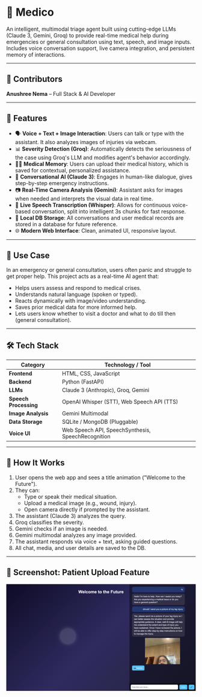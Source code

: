 # 🧠 Medico

An intelligent, multimodal triage agent built using cutting-edge LLMs (Claude 3, Gemini, Groq) to provide real-time medical help during emergencies or general consultation using text, speech, and image inputs. Includes voice conversation support, live camera integration, and persistent memory of interactions.

---

## 🤝 Contributors

**Anushree Nema** – Full Stack & AI Developer

---

## 🚀 Features

- 🗣 **Voice + Text + Image Interaction**: Users can talk or type with the assistant. It also analyzes images of injuries via webcam.
- 📊 **Severity Detection (Groq)**: Automatically detects the seriousness of the case using Groq's LLM and modifies agent's behavior accordingly.
- 🧑‍⚕️ **Medical Memory**: Users can upload their medical history, which is saved for contextual, personalized assistance.
- 💬 **Conversational AI (Claude 3)**: Engages in human-like dialogue, gives step-by-step emergency instructions.
- 📷 **Real-Time Camera Analysis (Gemini)**: Assistant asks for images when needed and interprets the visual data in real time.
- 🧵 **Live Speech Transcription (Whisper)**: Allows for continuous voice-based conversation, split into intelligent 3s chunks for fast response.
- 💾 **Local DB Storage**: All conversations and user medical records are stored in a database for future reference.
- 🌐 **Modern Web Interface**: Clean, animated UI, responsive layout.

---

## 🏥 Use Case

In an emergency or general consultation, users often panic and struggle to get proper help. This project acts as a real-time AI agent that:

- Helps users assess and respond to medical crises.
- Understands natural language (spoken or typed).
- Reacts dynamically with image/video understanding.
- Saves prior medical data for more informed help.
- Lets users know whether to visit a doctor and what to do till then (general consultation).

---

## 🛠️ Tech Stack

| Category              | Technology / Tool                                  |
| --------------------- | -------------------------------------------------- |
| **Frontend**          | HTML, CSS, JavaScript                              |
| **Backend**           | Python (FastAPI)                                   |
| **LLMs**              | Claude 3 (Anthropic), Groq, Gemini                 |
| **Speech Processing** | OpenAI Whisper (STT), Web Speech API (TTS)         |
| **Image Analysis**    | Gemini Multimodal                                  |
| **Data Storage**      | SQLite / MongoDB (Pluggable)                       |
| **Voice UI**          | Web Speech API, SpeechSynthesis, SpeechRecognition |

---

## 🧪 How It Works

1. User opens the web app and sees a title animation ("Welcome to the Future").
2. They can:
   - Type or speak their medical situation.
   - Upload a medical image (e.g., wound, injury).
   - Open camera directly if prompted by the assistant.
3. The assistant (Claude 3) analyzes the query.
4. Groq classifies the severity.
5. Gemini checks if an image is needed.
6. Gemini multimodal analyzes any image provided.
7. The assistant responds via voice + text, asking guided questions.
8. All chat, media, and user details are saved to the DB.

---

## 📸 Screenshot: Patient Upload Feature

![Patient Upload](./screenshots/image1.png)
